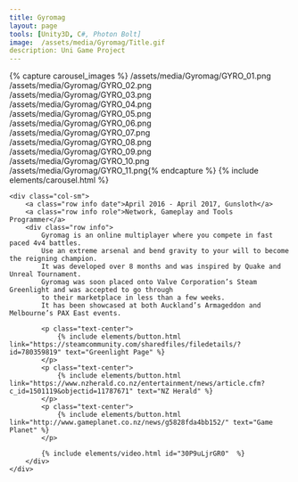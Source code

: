 ```yaml
---
title: Gyromag
layout: page
tools: [Unity3D, C#, Photon Bolt]
image:  /assets/media/Gyromag/Title.gif
description: Uni Game Project 
---
```

<div class="row">
	<div class="col-lg">
		{% capture carousel_images %} /assets/media/Gyromag/GYRO_01.png
		/assets/media/Gyromag/GYRO_02.png
		/assets/media/Gyromag/GYRO_03.png
		/assets/media/Gyromag/GYRO_04.png
		/assets/media/Gyromag/GYRO_05.png
		/assets/media/Gyromag/GYRO_06.png
		/assets/media/Gyromag/GYRO_07.png
		/assets/media/Gyromag/GYRO_08.png
		/assets/media/Gyromag/GYRO_09.png
		/assets/media/Gyromag/GYRO_10.png
		/assets/media/Gyromag/GYRO_11.png{% endcapture %}
		{% include elements/carousel.html  %}
	</div>

	<div class="col-sm">
		<a class="row info date">April 2016 - April 2017, Gunsloth</a>
		<a class="row info role">Network, Gameplay and Tools Programmer</a>
		<div class="row info">
			Gyromag is an online multiplayer where you compete in fast paced 4v4 battles.
			Use an extreme arsenal and bend gravity to your will to become the reigning champion. 
			It was developed over 8 months and was inspired by Quake and Unreal Tournament.
			Gyromag was soon placed onto Valve Corporation’s Steam Greenlight and was accepted to go through
			to their marketplace in less than a few weeks. 
			It has been showcased at both Auckland’s Armageddon and Melbourne’s PAX East events.
			
			<p class="text-center">
				{% include elements/button.html link="https://steamcommunity.com/sharedfiles/filedetails/?id=780359819" text="Greenlight Page" %}
			</p>
			<p class="text-center">
				{% include elements/button.html link="https://www.nzherald.co.nz/entertainment/news/article.cfm?c_id=1501119&objectid=11787671" text="NZ Herald" %}
			</p>
			<p class="text-center">
				{% include elements/button.html link="http://www.gameplanet.co.nz/news/g5828fda4bb152/" text="Game Planet" %}
			</p>
				
			{% include elements/video.html id="30P9uLjrGR0"  %}
		</div>
	</div>
</div>







